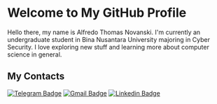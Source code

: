 # Welcome to My GitHub Profile

Hello there, my name is Alfredo Thomas Novanski. I'm currently an undergraduate student in Bina Nusantara University majoring in Cyber Security. I love exploring new stuff and learning more about computer science in general. 

## My Contacts

[![Telegram Badge](https://img.shields.io/badge/-Alfredo-black?style=flat&logo=Telegram&logoColor=white&link=https://t.me/amemiya00)](https://t.me/amemiya00)
[![Gmail Badge](https://img.shields.io/badge/-Alfredo-c14438?style=flat&logo=Gmail&logoColor=white&link=mailto:alfredonofanski@gmail.com)](mailto:alfredonofanski@gmail.com)
[![Linkedin Badge](https://img.shields.io/badge/-alfredo--novanski-blue?style=flat&logo=Linkedin&logoColor=white&link=https://www.linkedin.com/in/alfredonovanski/)](https://www.linkedin.com/in/alfredonovanski/)
